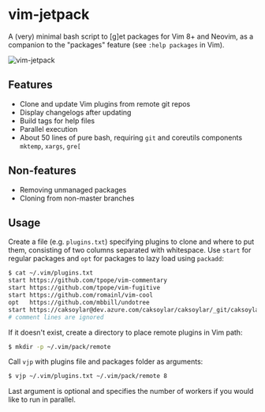 # vim-jetpack
A (very) minimal bash script to [g]et packages for Vim 8+ and Neovim, as a companion to the "packages" feature (see `:help packages` in Vim).

![vim-jetpack](https://caksoylar.github.io/vjp/vjp.png)

## Features
* Clone and update Vim plugins from remote git repos
* Display changelogs after updating
* Build tags for help files
* Parallel execution
* About 50 lines of pure bash, requiring `git` and coreutils components `mktemp`, `xargs`, `gre[`
  
## Non-features
* Removing unmanaged packages
* Cloning from non-master branches 

## Usage
Create a file (e.g. `plugins.txt`) specifying plugins to clone and where to put them, consisting of two columns separated with whitespace. Use `start` for regular packages and `opt` for packages to lazy load using `packadd`:
```bash
$ cat ~/.vim/plugins.txt
start https://github.com/tpope/vim-commentary
start https://github.com/tpope/vim-fugitive
start https://github.com/romainl/vim-cool
opt   https://github.com/mbbill/undotree
start https://caksoylar@dev.azure.com/caksoylar/caksoylar/_git/caksoylar
# comment lines are ignored
```

If it doesn't exist, create a directory to place remote plugins in Vim path:
```bash
$ mkdir -p ~/.vim/pack/remote
```

Call `vjp` with plugins file and packages folder as arguments:
```bash
$ vjp ~/.vim/plugins.txt ~/.vim/pack/remote 8
```
Last argument is optional and specifies the number of workers if you would like to run in parallel.
